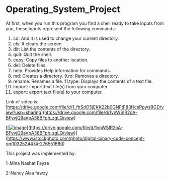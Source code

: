 # Operating_System_Project
At first, when you run this program you find a shell
ready to take inputs from you, these inputs represent
the following commands:
1. cd: And it is used to change your current
directory.
2. cls: It clears the screen.
3. dir: List the contents of the directory.
4. quit: Quit the shell.
5. copy: Copy files to another location.
6. del: Delete files.
7. help: Provides Help information for
commands.
8. md: Creates a directory.
9.rd: Removes a directory.
10. rename: Renames a file.
11.type: Displays the contents of a text file.
12. Import: import text file(s) from your
computer.
13. export: export text file(s) to your computer.

Link of video is:[https://drive.google.com/file/d/1_fhSdO5jEKK22b0GNFtF83HcsPpwsBGD/view?usp=sharing](https://drive.google.com/file/d/1vnWSIR2oA-BFyvjQ9aVpA38BFph_zgLQ/view)

[[[![image](https://user-images.githubusercontent.com/68238337/167273824-20aa60ac-7d45-4147-868c-981449f27ad3.png)](https://drive.google.com/file/d/1vnWSIR2oA-BFyvjQ9aVpA38BFph_zgLQ/view?usp=sharing)](https://drive.google.com/file/d/1vnWSIR2oA-BFyvjQ9aVpA38BFph_zgLQ/view)](https://www.istockphoto.com/photo/digital-binary-code-concept-gm1032524474-276551660)


This project was implemented by:

1-Mina Nashat Fayze

2-Nancy Alaa fawzy 








